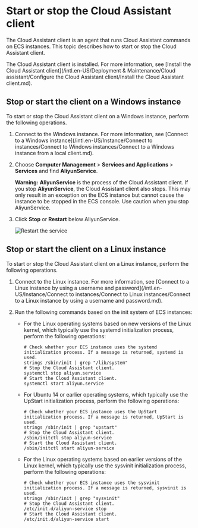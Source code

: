 # Start or stop the Cloud Assistant client

The Cloud Assistant client is an agent that runs Cloud Assistant commands on ECS instances. This topic describes how to start or stop the Cloud Assistant client.

The Cloud Assistant client is installed. For more information, see [Install the Cloud Assistant client](/intl.en-US/Deployment & Maintenance/Cloud assistant/Configure the Cloud Assistant client/Install the Cloud Assistant client.md).

## Stop or start the client on a Windows instance

To start or stop the Cloud Assistant client on a Windows instance, perform the following operations.

1.  Connect to the Windows instance. For more information, see [Connect to a Windows instance](/intl.en-US/Instance/Connect to instances/Connect to Windows instances/Connect to a Windows instance from a local client.md).

2.  Choose **Computer Management** \> **Services and Applications** \> **Services** and find **AliyunService**.

    **Warning:** **AliyunService** is the process of the Cloud Assistant client. If you stop **AliyunService**, the Cloud Assistant client also stops. This may only result in an exception on the ECS instance but cannot cause the instance to be stopped in the ECS console. Use caution when you stop AliyunService.

3.  Click **Stop** or **Restart** below AliyunService.

    ![Restart the service](https://static-aliyun-doc.oss-accelerate.aliyuncs.com/assets/img/en-US/0597919951/p5250.png)


## Stop or start the client on a Linux instance

To start or stop the Cloud Assistant client on a Linux instance, perform the following operations.

1.  Connect to the Linux instance. For more information, see [Connect to a Linux instance by using a username and password](/intl.en-US/Instance/Connect to instances/Connect to Linux instances/Connect to a Linux instance by using a username and password.md).

2.  Run the following commands based on the init system of ECS instances:

    -   For the Linux operating systems based on new versions of the Linux kernel, which typically use the systemd initialization process, perform the following operations:

        ```
        # Check whether your ECS instance uses the systemd initialization process. If a message is returned, systemd is used.
        strings /sbin/init | grep "/lib/system"
        # Stop the Cloud Assistant client.
        systemctl stop aliyun.service
        # Start the Cloud Assistant client.
        systemctl start aliyun.service
        ```

    -   For Ubuntu 14 or earlier operating systems, which typically use the UpStart initialization process, perform the following operations:

        ```
        # Check whether your ECS instance uses the UpStart initialization process. If a message is returned, UpStart is used.
        strings /sbin/init | grep "upstart"
        # Stop the Cloud Assistant client.
        /sbin/initctl stop aliyun-service
        # Start the Cloud Assistant client.
        /sbin/initctl start aliyun-service
        ```

    -   For the Linux operating systems based on earlier versions of the Linux kernel, which typically use the sysvinit initialization process, perform the following operations:

        ```
        # Check whether your ECS instance uses the sysvinit initialization process. If a message is returned, sysvinit is used.
        strings /sbin/init | grep "sysvinit"
        # Stop the Cloud Assistant client.
        /etc/init.d/aliyun-service stop
        # Start the Cloud Assistant client.
        /etc/init.d/aliyun-service start
        ```


